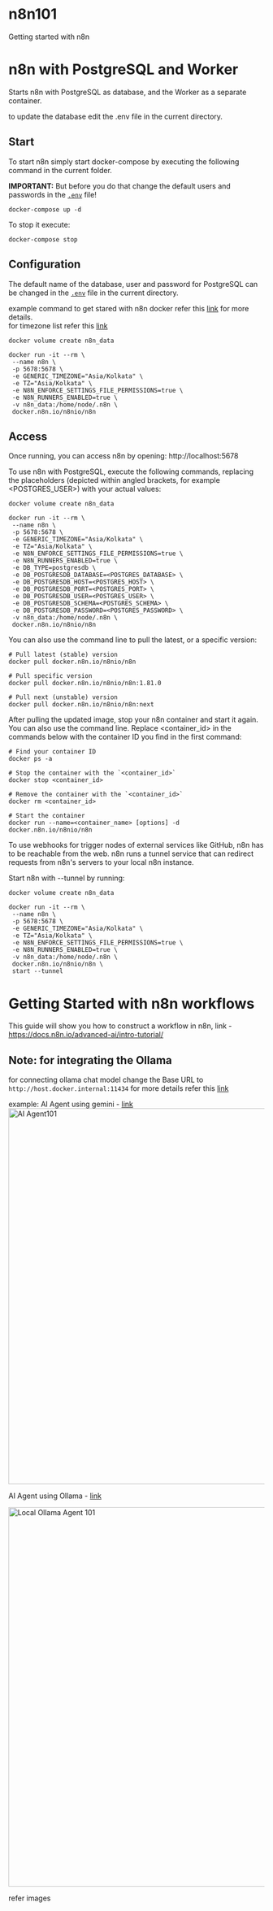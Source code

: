 # n8n101
Getting started with n8n

# n8n with PostgreSQL and Worker

Starts n8n with PostgreSQL as database, and the Worker as a separate container.

to update the database edit the .env file in the current directory.

## Start

To start n8n simply start docker-compose by executing the following
command in the current folder.

**IMPORTANT:** But before you do that change the default users and passwords in the [`.env`](.env) file!

```
docker-compose up -d
```

To stop it execute:

```
docker-compose stop
```

## Configuration

The default name of the database, user and password for PostgreSQL can be changed in the [`.env`](.env) file in the current directory.

example command to get stared with n8n docker
refer this [link](https://docs.n8n.io/getting-started/installation/docker/) for more details.   
for timezone list refer this [link](https://en.wikipedia.org/wiki/List_of_tz_database_time_zones)
```
docker volume create n8n_data

docker run -it --rm \
 --name n8n \
 -p 5678:5678 \
 -e GENERIC_TIMEZONE="Asia/Kolkata" \
 -e TZ="Asia/Kolkata" \
 -e N8N_ENFORCE_SETTINGS_FILE_PERMISSIONS=true \
 -e N8N_RUNNERS_ENABLED=true \
 -v n8n_data:/home/node/.n8n \
 docker.n8n.io/n8nio/n8n
```

## Access

Once running, you can access n8n by opening: http://localhost:5678

To use n8n with PostgreSQL, execute the following commands, replacing the placeholders (depicted within angled brackets, for example <POSTGRES_USER>) with your actual values:
```
docker volume create n8n_data

docker run -it --rm \
 --name n8n \
 -p 5678:5678 \
 -e GENERIC_TIMEZONE="Asia/Kolkata" \
 -e TZ="Asia/Kolkata" \
 -e N8N_ENFORCE_SETTINGS_FILE_PERMISSIONS=true \
 -e N8N_RUNNERS_ENABLED=true \
 -e DB_TYPE=postgresdb \
 -e DB_POSTGRESDB_DATABASE=<POSTGRES_DATABASE> \
 -e DB_POSTGRESDB_HOST=<POSTGRES_HOST> \
 -e DB_POSTGRESDB_PORT=<POSTGRES_PORT> \
 -e DB_POSTGRESDB_USER=<POSTGRES_USER> \
 -e DB_POSTGRESDB_SCHEMA=<POSTGRES_SCHEMA> \
 -e DB_POSTGRESDB_PASSWORD=<POSTGRES_PASSWORD> \
 -v n8n_data:/home/node/.n8n \
 docker.n8n.io/n8nio/n8n
 ```

 You can also use the command line to pull the latest, or a specific version:
```
# Pull latest (stable) version
docker pull docker.n8n.io/n8nio/n8n

# Pull specific version
docker pull docker.n8n.io/n8nio/n8n:1.81.0

# Pull next (unstable) version
docker pull docker.n8n.io/n8nio/n8n:next
```

After pulling the updated image, stop your n8n container and start it again. You can also use the command line. Replace <container_id> in the commands below with the container ID you find in the first command:

```
# Find your container ID
docker ps -a

# Stop the container with the `<container_id>`
docker stop <container_id>

# Remove the container with the `<container_id>`
docker rm <container_id>

# Start the container
docker run --name=<container_name> [options] -d docker.n8n.io/n8nio/n8n
```

To use webhooks for trigger nodes of external services like GitHub, n8n has to be reachable from the web. n8n runs a tunnel service that can redirect requests from n8n's servers to your local n8n instance.

Start n8n with --tunnel by running:
```
docker volume create n8n_data

docker run -it --rm \
 --name n8n \
 -p 5678:5678 \
 -e GENERIC_TIMEZONE="Asia/Kolkata" \
 -e TZ="Asia/Kolkata" \
 -e N8N_ENFORCE_SETTINGS_FILE_PERMISSIONS=true \
 -e N8N_RUNNERS_ENABLED=true \
 -v n8n_data:/home/node/.n8n \
 docker.n8n.io/n8nio/n8n \
 start --tunnel
 ```

 # Getting Started with n8n workflows
This guide will show you how to construct a workflow in n8n,
link - https://docs.n8n.io/advanced-ai/intro-tutorial/


## Note: for integrating the Ollama
for connecting ollama chat model change the Base URL to  `http://host.docker.internal:11434`
for more details refer this [link](https://docs.n8n.io/integrations/builtin/app-nodes/ollama/)

example:
AI Agent using gemini - [link](https://docs.n8n.io/integrations/builtin/app-nodes/gemini/)
<img width="1437" height="740" alt="AI Agent101" src="https://github.com/user-attachments/assets/85058199-7570-4fdc-ad4b-0a20cc0ce7c6" />


AI Agent using Ollama - [link](https://docs.n8n.io/integrations/builtin/app-nodes/ollama/)

<img width="1422" height="747" alt="Local Ollama Agent 101" src="https://github.com/user-attachments/assets/a9da56e2-46fb-4c9b-8f1a-cf68b1091bf0" />

refer images
